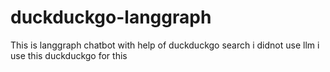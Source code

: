 # duckduckgo-langgraph
This is langgraph chatbot with help of duckduckgo search i didnot use llm i use this duckduckgo for this
